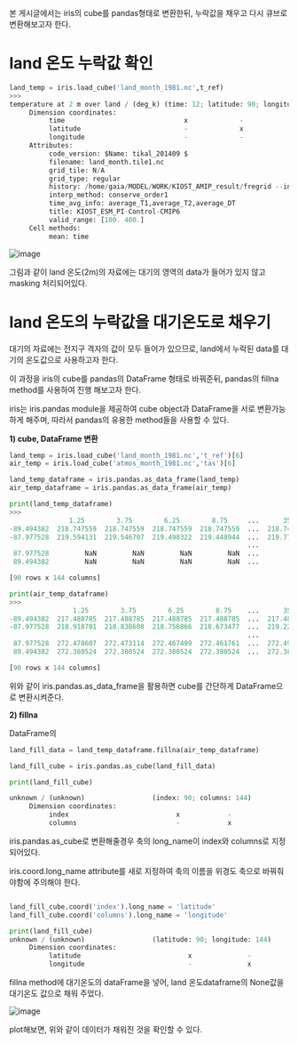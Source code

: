 
본 게시글에서는 iris의 cube를 pandas형태로 변환한뒤, 누락값을 채우고 다시 큐브로 변환해보고자 한다.

# land 온도 누락값 확인

```python
land_temp = iris.load_cube('land_month_1981.nc',t_ref)
>>>
temperature at 2 m over land / (deg_k) (time: 12; latitude: 90; longitude: 144)
     Dimension coordinates:
          time                              x             -              -
          latitude                          -             x              -
          longitude                         -             -              x
     Attributes:
          code_version: $Name: tikal_201409 $
          filename: land_month.tile1.nc
          grid_tile: N/A
          grid_type: regular
          history: /home/gaia/MODEL/WORK/KIOST_AMIP_result/fregrid --input_mosaic /home/gaia/MODEL/WORK/KIOST_AMIP/INPUT/C48_mosaic.nc...
          interp_method: conserve_order1
          time_avg_info: average_T1,average_T2,average_DT
          title: KIOST_ESM_PI-Control-CMIP6
          valid_range: [100. 400.]
     Cell methods:
          mean: time
```
![image](https://user-images.githubusercontent.com/73323188/121143801-65886380-c878-11eb-8ca9-30aba68e4e61.png)

그림과 같이 land 온도(2m)의 자료에는 대기의 영역의 data가 들어가 있지 않고 masking 처리되어있다.

# land 온도의 누락값을 대기온도로 채우기

대기의 자료에는 전지구 격자의 값이 모두 들어가 있으므로, land에서 누락된 data를 대기의 온도값으로 사용하고자 한다.

이 과정을 iris의 cube를 pandas의 DataFrame 형태로 바꿔준뒤, pandas의 fillna method를 사용하여 진행 해보고자 한다.

iris는 iris.pandas module을 제공하여 cube object과 DataFrame을 서로 변환가능하게 해주며, 따라서 pandas의 유용한 method들을 사용할 수 있다.

__1) cube, DataFrame 변환__

```python
land_temp = iris.load_cube('land_month_1981.nc','t_ref')[6]
air_temp = iris.load_cube('atmos_month_1981.nc','tas')[6]

land_temp_dataframe = iris.pandas.as_data_frame(land_temp)
air_temp_dataframe = iris.pandas.as_data_frame(air_temp)

print(land_temp_dataframe)
>>>
               1.25        3.75        6.25        8.75     ...      351.25      353.75      356.25      358.75
-89.494382  218.747559  218.747559  218.747559  218.747559  ...  218.747559  218.747559  218.747559  218.747559
-87.977528  219.594131  219.546707  219.498322  219.448944  ...  219.774033  219.730515  219.686035  219.640564
                                                            ...
 87.977528         NaN         NaN         NaN         NaN  ...         NaN         NaN         NaN         NaN
 89.494382         NaN         NaN         NaN         NaN  ...         NaN         NaN         NaN         NaN

[90 rows x 144 columns]

print(air_temp_dataframe)
>>>
                1.25        3.75        6.25        8.75    ...      351.25      353.75      356.25      358.75
-89.494382  217.488785  217.488785  217.488785  217.488785  ...  217.488785  217.488785  217.488785  217.488785
-87.977528  218.918701  218.838608  218.756866  218.673477  ...  219.222565  219.149078  219.073944  218.997147
                                                            ...  
 87.977528  272.478607  272.473114  272.467499  272.461761  ...  272.499420  272.494385  272.489227  272.483978
 89.494382  272.380524  272.380524  272.380524  272.380524  ...  272.380524  272.380524  272.380524  272.380524

[90 rows x 144 columns]
```
위와 같이 iris.pandas.as_data_frame을 활용하면 cube를 간단하게 DataFrame으로 변환시켜준다.

__2) fillna__ 

DataFrame의 

```python
land_fill_data = land_temp_dataframe.fillna(air_temp_dataframe)

land_fill_cube = iris.pandas.as_cube(land_fill_data)

print(land_fill_cube)

unknown / (unknown)                 (index: 90; columns: 144)
     Dimension coordinates:
          index                           x            -
          columns                         -            x
``` 
iris.pandas.as_cube로 변환해줄경우 축의 long_name이 index와 columns로 지정되어있다.

iris.coord.long_name attribute를 새로 지정하여 축의 이름을 위경도 축으로 바꿔줘야함에 주의해야 한다.

```python

land_fill_cube.coord('index').long_name = 'latitude'
land_fill_cube.coord('columns').long_name = 'longitude'

print(land_fill_cube)
unknown / (unknown)                 (latitude: 90; longitude: 144)
     Dimension coordinates:
          latitude                           x              -
          longitude                          -              x
```
fillna method에 대기온도의 dataFrame을 넣어, land 온도dataframe의 None값을 대기온도 값으로 채워 주었다.

![image](https://user-images.githubusercontent.com/73323188/121183061-a1ceba80-c89e-11eb-9999-6ca4bd629442.png)

plot해보면, 위와 같이 데이터가 채워진 것을 확인할 수 있다.
